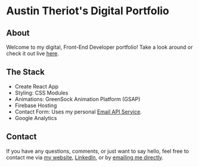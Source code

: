 # Austin Theriot's Digital Portfolio

## About

Welcome to my digital, Front-End Developer portfolio! Take a look around or check it out live [here](https://austintheriot.com/).

## The Stack

- Create React App 
- Styling: CSS Modules
- Animations: GreenSock Animation Platform (GSAP)
- Firebase Hosting
- Contact Form: Uses my personal [Email API Service](https://github.com/austintheriot/email-sender-api).
- Google Analytics

## Contact

If you have any questions, comments, or just want to say hello, feel free to contact me via [my website](https://austintheriot.com/contact), [LinkedIn](https://www.linkedin.com/in/austinmtheriot/), or by [emailing me directly](mailto:austinmtheriot@gmail.com).

